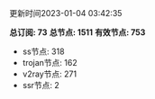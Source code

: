 更新时间2023-01-04 03:42:35

**总订阅: 73**
**总节点: 1511**
**有效节点: 753**
- ss节点: 318
- trojan节点: 162
- v2ray节点: 271
- ssr节点: 2
